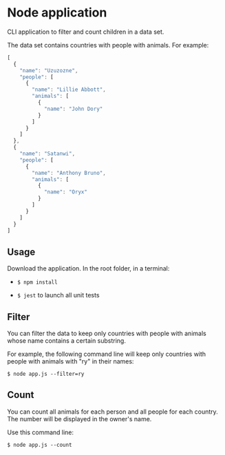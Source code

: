 # Node application

CLI application to filter and count children in a data set.

The data set contains countries with people with animals. For example:

```js
[
  {
    "name": "Uzuzozne",
    "people": [
      {
        "name": "Lillie Abbott",
        "animals": [
          {
            "name": "John Dory"
          }
        ]
      }
    ]
  },
  {
    "name": "Satanwi",
    "people": [
      {
        "name": "Anthony Bruno",
        "animals": [
          {
            "name": "Oryx"
          }
        ]
      }
    ]
  }
]
```

## Usage

Download the application. In the root folder, in a terminal:

* `$ npm install`

* `$ jest` to launch all unit tests

## Filter

You can filter the data to keep only countries with people with animals whose name contains a certain substring.

For example, the following command line will keep only countries with people with animals with "ry" in their names:

`$ node app.js --filter=ry`

## Count

You can count all animals for each person and all people for each country. The number will be displayed in the owner's name.

Use this command line:

`$ node app.js --count`
